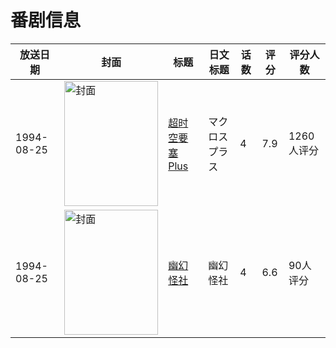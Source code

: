 # 番剧信息

|放送日期|封面|标题|日文标题|话数|评分|评分人数|
|---|---|---|---|---|---|---|
|1994-08-25|<img src="https://lain.bgm.tv/pic/cover/c/ce/39/3168_5p5XX.jpg" alt="封面" style="width:150px;height:200px;object-fit:cover;">|[超时空要塞Plus](https://bangumi.tv/subject/3168)|マクロスプラス|4|7.9|1260人评分|
|1994-08-25|<img src="https://lain.bgm.tv/pic/cover/c/87/7e/52788_9MVll.jpg" alt="封面" style="width:150px;height:200px;object-fit:cover;">|[幽幻怪社](https://bangumi.tv/subject/52788)|幽幻怪社|4|6.6|90人评分|
